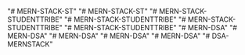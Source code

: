 "# MERN-STACK-ST" 
"# MERN-STACK-ST" 
"# MERN-STACK-STUDENTTRIBE" 
"# MERN-STACK-STUDENTTRIBE" 
"# MERN-STACK-STUDENTTRIBE" 
"# MERN-STACK-STUDENTTRIBE" 
"# MERN-DSA" 
"# MERN-DSA" 
"# MERN-DSA" 
"# MERN-DSA" 
"# MERN-DSA" 
"# DSA-MERNSTACK" 
